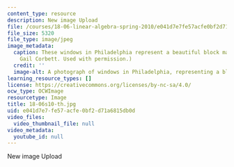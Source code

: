 ```yaml
---
content_type: resource
description: New image Upload
file: /courses/18-06-linear-algebra-spring-2010/e041d7e7fe57acfe0bf2d71a6815db0d_18-06s10-th.jpg
file_size: 5320
file_type: image/jpeg
image_metadata:
  caption: These windows in Philadelphia represent a beautiful block matrix. (Courtesy
    Gail Corbett. Used with permission.)
  credit: ''
  image-alt: A photograph of windows in Philadelphia, representing a block matrix.
learning_resource_types: []
license: https://creativecommons.org/licenses/by-nc-sa/4.0/
ocw_type: OCWImage
resourcetype: Image
title: 18-06s10-th.jpg
uid: e041d7e7-fe57-acfe-0bf2-d71a6815db0d
video_files:
  video_thumbnail_file: null
video_metadata:
  youtube_id: null
---
```

New image Upload